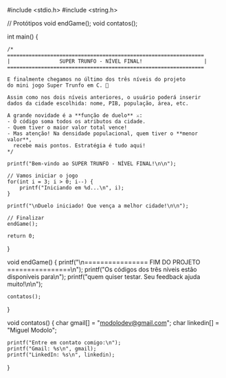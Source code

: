 #include <stdio.h>
#include <string.h>

// Protótipos
void endGame();
void contatos();

int main() {

    /*
    ================================================================
    |                SUPER TRUNFO - NÍVEL FINAL!                    |
    ================================================================
    
    E finalmente chegamos no último dos três níveis do projeto 
    do mini jogo Super Trunfo em C. 🎴

    Assim como nos dois níveis anteriores, o usuário poderá inserir 
    dados da cidade escolhida: nome, PIB, população, área, etc.

    A grande novidade é a **função de duelo** ⚔️:
    - O código soma todos os atributos da cidade.
    - Quem tiver o maior valor total vence!
    - Mas atenção! Na densidade populacional, quem tiver o **menor valor**,
      recebe mais pontos. Estratégia é tudo aqui!
    */

    printf("Bem-vindo ao SUPER TRUNFO - NÍVEL FINAL!\n\n");

    // Vamos iniciar o jogo
    for(int i = 3; i > 0; i--) {
        printf("Iniciando em %d...\n", i);
    }

    printf("\nDuelo iniciado! Que vença a melhor cidade!\n\n");

    // Finalizar
    endGame();

    return 0;
}

void endGame() {
    printf("\n================ FIM DO PROJETO ================\n");
    printf("Os códigos dos três níveis estão disponíveis para\n");
    printf("quem quiser testar. Seu feedback ajuda muito!\n\n");

    contatos();
}

void contatos() {
    char gmail[] = "modolodev@gmail.com";
    char linkedin[] = "Miguel Modolo";

    printf("Entre em contato comigo:\n");
    printf("Gmail: %s\n", gmail);
    printf("LinkedIn: %s\n", linkedin);
}
